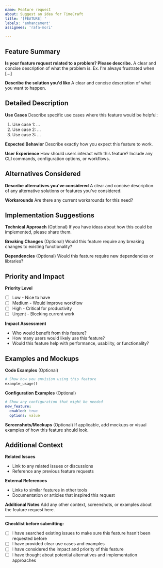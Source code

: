 ```yaml
---
name: Feature request
about: Suggest an idea for TimeCraft
title: '[FEATURE] '
labels: 'enhancement'
assignees: 'rafa-mori'

---
```


## Feature Summary

**Is your feature request related to a problem? Please describe.**
A clear and concise description of what the problem is. Ex. I'm always frustrated when [...]

**Describe the solution you'd like**
A clear and concise description of what you want to happen.

## Detailed Description

**Use Cases**
Describe specific use cases where this feature would be helpful:
1. Use case 1: ...
2. Use case 2: ...
3. Use case 3: ...

**Expected Behavior**
Describe exactly how you expect this feature to work.

**User Experience**
How should users interact with this feature? Include any CLI commands, configuration options, or workflows.

## Alternatives Considered

**Describe alternatives you've considered**
A clear and concise description of any alternative solutions or features you've considered.

**Workarounds**
Are there any current workarounds for this need?

## Implementation Suggestions

**Technical Approach** (Optional)
If you have ideas about how this could be implemented, please share them.

**Breaking Changes** (Optional)
Would this feature require any breaking changes to existing functionality?

**Dependencies** (Optional)
Would this feature require new dependencies or libraries?

## Priority and Impact

**Priority Level**
- [ ] Low - Nice to have
- [ ] Medium - Would improve workflow
- [ ] High - Critical for productivity
- [ ] Urgent - Blocking current work

**Impact Assessment**
- Who would benefit from this feature?
- How many users would likely use this feature?
- Would this feature help with performance, usability, or functionality?

## Examples and Mockups

**Code Examples** (Optional)
```python
# Show how you envision using this feature
example_usage()
```

**Configuration Examples** (Optional)
```yaml
# Show any configuration that might be needed
new_feature:
  enabled: true
  options: value
```

**Screenshots/Mockups** (Optional)
If applicable, add mockups or visual examples of how this feature should look.

## Additional Context

**Related Issues**
- Link to any related issues or discussions
- Reference any previous feature requests

**External References**
- Links to similar features in other tools
- Documentation or articles that inspired this request

**Additional Notes**
Add any other context, screenshots, or examples about the feature request here.

---

**Checklist before submitting:**
- [ ] I have searched existing issues to make sure this feature hasn't been requested before
- [ ] I have provided clear use cases and examples
- [ ] I have considered the impact and priority of this feature
- [ ] I have thought about potential alternatives and implementation approaches
